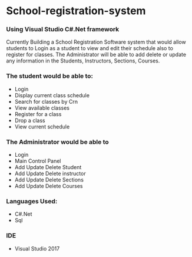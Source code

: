 # School-registration-system

### Using Visual Studio C#.Net framework

Currently Building a School Registration Software system that would allow students to Login as a student to view and edit their schedule also to register for classes. 
The Administrator will be able to add delete or update any information in the Students, Instructors, Sections, Courses.

### The student would be able to: 
- Login
- Display current class schedule
- Search for classes by Crn
- View available classes
- Register for a class
- Drop a class
- View current schedule

### The Administrator would be able to
- Login
- Main Control Panel
- Add Update Delete Student
- Add Update Delete instructor
- Add Update Delete Sections
- Add Update Delete Courses

### Languages Used:
- C#.Net
- Sql

### IDE
- Visual Studio 2017

